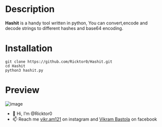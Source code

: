 # Description
**Hashit** is a handy tool written in python, You can convert,encode and decode strings to different hashes and base64 encoding.

# Installation
```console
git clone https://github.com/Ricktor0/Hashit.git
cd Hashit
python3 hashit.py
```
# Preview
![image](https://github.com/Ricktor0/Hashit/assets/135196573/bf84f8fa-053d-4bd8-9a6d-418ae8dc92b1)



- 👋 Hi, I’m @Ricktor0
- 📫 Reach me  [vikr.am121](https://www.instagram.com/vikr.am121/) on instagram and [Vikram Bastola](https://www.facebook.com/profile.php?id=100042768861506) on facebook
  
